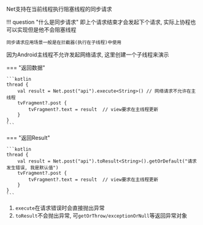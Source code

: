 Net支持在当前线程执行阻塞线程的同步请求

!!! question "什么是同步请求"
    即上个请求结束才会发起下个请求, 实际上协程也可以实现但是他不会阻塞线程

    同步请求应用场景一般是在拦截器(执行在子线程)中使用

因为Android主线程不允许发起网络请求, 这里创建一个子线程来演示

=== "返回数据"

    ```kotlin
    thread {
        val result = Net.post("api").execute<String>() // 网络请求不允许在主线程
        tvFragment?.post {
            tvFragment?.text = result  // view要求在主线程更新
        }
    }
    ```

=== "返回Result"

    ```kotlin
    thread {
        val result = Net.post("api").toResult<String>().getOrDefault("请求发生错误, 我是默认值")
        tvFragment?.post {
            tvFragment?.text = result  // view要求在主线程更新
        }
    }
    ```

1. `execute`在请求错误时会直接抛出异常
2. `toResult`不会抛出异常, 可`getOrThrow/exceptionOrNull`等返回异常对象





